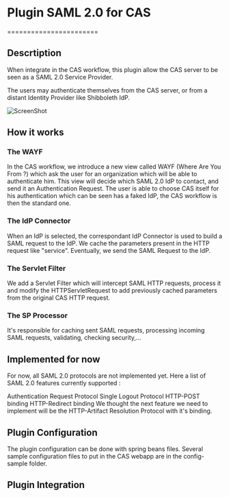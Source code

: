 # Plugin SAML 2.0 for CAS
=======================

## Descrtiption

When integrate in the CAS workflow, this plugin allow the CAS server to be seen as a SAML 2.0 Service Provider.

The users may authenticate themselves from the CAS server, or from a distant Identity Provider like Shibboleth IdP.

![ScreenShot](https://raw.github.com/GIP-RECIA/cas/feature-saml2/cas-server-support-saml2/global_workflow.png)


## How it works

### The WAYF

In the CAS workflow, we introduce a new view called WAYF (Where Are You From ?) which ask the user for an organization which will be able to authenticate him. This view will decide which SAML 2.0 IdP to contact, and send it an Authentication Request. The user is able to choose CAS itself for his authentication which can be seen has a faked IdP, the CAS workflow is then the standard one.

### The IdP Connector

When an IdP is selected, the correspondant IdP Connector is used to build a SAML request to the IdP. We cache the parameters present in the HTTP request like "service". Eventually, we send the SAML Request to the IdP.

### The Servlet Filter

We add a Servlet Filter which will intercept SAML HTTP requests, process it and modify the HTTPServletRequest to add previously cached parameters from the original CAS HTTP request.

### The SP Processor

It's responsible for caching sent SAML requests, processing incoming SAML requests, validating, checking security,...

## Implemented for now

For now, all SAML 2.0 protocols are not implemented yet. Here a list of SAML 2.0 features currently supported :

Authentication Request Protocol
Single Logout Protocol
HTTP-POST binding
HTTP-Redirect binding
We thought the next feature we need to implement will be the HTTP-Artifact Resolution Protocol with it's binding.

## Plugin Configuration

The plugin configuration can be done with spring beans files.
Several sample configuration files to put in the CAS webapp are in the config-sample folder.

## Plugin Integration
